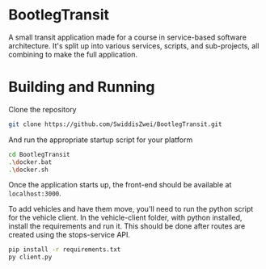 # BootlegTransit
A small transit application made for a course in service-based software architecture. It's split up into various services, scripts, and sub-projects, all combining to make the full application.

# Building and Running
Clone the repository
```bash
git clone https://github.com/SwiddisZwei/BootlegTransit.git
```

And run the appropriate startup script for your platform
```bash
cd BootlegTransit
.\docker.bat
.\docker.sh
```

Once the application starts up, the front-end should be available at `localhost:3000`.

To add vehicles and have them move, you'll need to run the python script for the vehicle client. In the vehicle-client folder, with python installed, install the requirements and run it. This should be done after routes are created using the stops-service API.
```bash
pip install -r requirements.txt
py client.py
```
